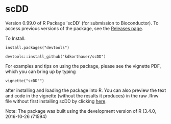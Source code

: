 # scDD
Version 0.99.0 of R Package 'scDD' (for submission to Bioconductor).  To access 
previous versions of the package, see the 
[Releases page](https://github.com/kdkorthauer/scDD/releases_).

To Install:

```
install.packages("devtools")

devtools::install_github("kdkorthauer/scDD")
```

For examples and tips on using the package, please see the vignette PDF, 
which you can bring up by typing 

```
vignette("scDD"")
```

after installing and loading the package into R.  You can also preview the
text and code in the vignette (without the results it produces) in the raw
.Rnw file without first installing scDD by clicking [here](https://github.com/kdkorthauer/scDD/blob/master/vignettes/scDD.Rnw).


Note: The package was built using the development version of R (3.4.0,
2016-10-26 r71594)
